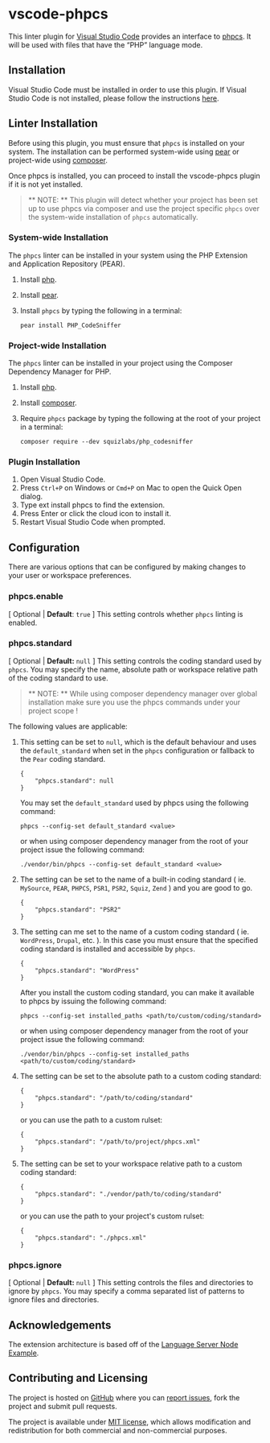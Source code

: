 # vscode-phpcs
This linter plugin for [Visual Studio Code](https://code.visualstudio.com/) provides an interface to [phpcs](http://pear.php.net/package/PHP_CodeSniffer/). It will be used with files that have the “PHP” language mode.

## Installation
Visual Studio Code must be installed in order to use this plugin. If Visual Studio Code is not installed, please follow the instructions [here](https://code.visualstudio.com/Docs/editor/setup).

## Linter Installation
Before using this plugin, you must ensure that `phpcs` is installed on your system. The installation can be performed system-wide using [pear](http://pear.php.net/) or project-wide using [composer](https://getcomposer.org/).

Once phpcs is installed, you can proceed to install the vscode-phpcs plugin if it is not yet installed.

> ** NOTE: ** This plugin will detect whether your project has been set up to use phpcs via composer and use the project specific `phpcs` over the system-wide installation of `phpcs` automatically.

### System-wide Installation
The `phpcs` linter can be installed in your system using the PHP Extension and Application Repository (PEAR).

1. Install [php](http://php.net).

2. Install [pear](http://pear.php.net).

3. Install `phpcs` by typing the following in a terminal:
   ```
   pear install PHP_CodeSniffer
   ```

### Project-wide Installation
The `phpcs` linter can be installed in your project using the Composer Dependency Manager for PHP.

1. Install [php](http://php.net).

2. Install [composer](https://getcomposer.org/doc/00-intro.md).

3. Require `phpcs` package by typing the following at the root of your project in a terminal:
	```
	composer require --dev squizlabs/php_codesniffer
	```

### Plugin Installation
1. Open Visual Studio Code.
2. Press `Ctrl+P` on Windows or `Cmd+P` on Mac to open the Quick Open dialog.
3. Type ext install phpcs to find the extension.
4. Press Enter or click the cloud icon to install it.
5. Restart Visual Studio Code when prompted.

## Configuration
There are various options that can be configured by making changes to your user or workspace preferences.

### **phpcs.enable**
[ Optional | **Default**: `true` ]
This setting controls whether `phpcs` linting is enabled.

### **phpcs.standard**
[ Optional | **Default:** `null` ]
This setting controls the coding standard used by `phpcs`. You may specify the name, absolute path or workspace relative path of the coding standard to use.

> ** NOTE: ** While using composer dependency manager over global installation make sure you use the phpcs commands under your project scope !

The following values are applicable:

1. This setting can be set to `null`, which is the default behaviour and uses the `default_standard` when set in the `phpcs` configuration or fallback to the `Pear` coding standard.
	```
	{
	 	"phpcs.standard": null
	}
	```
	You may set the `default_standard` used by phpcs using the following command:
	```
	phpcs --config-set default_standard <value>
	```
	or when using composer dependency manager from the root of your project issue the following command:
	```
	./vendor/bin/phpcs --config-set default_standard <value>
	```

2. The setting can be set to the name of a built-in coding standard ( ie. `MySource`, `PEAR`, `PHPCS`, `PSR1`, `PSR2`, `Squiz`, `Zend` ) and you are good to go.
	```
	{
	 	"phpcs.standard": "PSR2"
	}
	```

3. The setting can me set to the name of a custom coding standard ( ie. `WordPress`, `Drupal`, etc. ). In this case you must ensure that the specified coding standard is installed and accessible by `phpcs`.
	```
	{
	 	"phpcs.standard": "WordPress"
	}
	```
	After you install the custom coding standard, you can make it available to phpcs by issuing the following command:
	```
	phpcs --config-set installed_paths <path/to/custom/coding/standard>
	```
	or when using composer dependency manager from the root of your project issue the following command:
	```
	./vendor/bin/phpcs --config-set installed_paths <path/to/custom/coding/standard>
	```

4. The setting can be set to the absolute path to a custom coding standard:
	```
	{
	 	"phpcs.standard": "/path/to/coding/standard"
	}
	```
	or you can use the path to a custom rulset:
	```
	{
	 	"phpcs.standard": "/path/to/project/phpcs.xml"
	}
	```
5. The setting can be set to your workspace relative path to a custom coding standard:

	```
	{
	 	"phpcs.standard": "./vendor/path/to/coding/standard"
	}
	```
	or you can use the path to your project's custom rulset:
	```
	{
	 	"phpcs.standard": "./phpcs.xml"
	}
	```

### **phpcs.ignore**
[ Optional | **Default:** `null` ]
This setting controls the files and directories to ignore by `phpcs`. You may specify a comma separated list of patterns to ignore files and directories.

## Acknowledgements
The extension architecture is based off of the [Language Server Node Example](https://github.com/Microsoft/vscode-languageserver-node-example).

## Contributing and Licensing

The project is hosted on [GitHub](https://github.com/ikappas/vscode-phpcs) where you can [report issues](https://github.com/ikappas/vscode-phpcs/issues), fork
the project and submit pull requests.

The project is available under [MIT license](https://github.com/ikappas/vscode-phpcs/blob/master/LICENSE.md), which allows modification and
redistribution for both commercial and non-commercial purposes.
